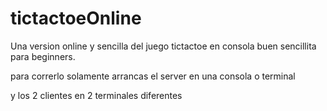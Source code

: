 # tictactoeOnline
Una version online y sencilla del juego tictactoe en consola buen sencillita para beginners.

para correrlo solamente arrancas el server en una consola o terminal

y los 2 clientes en 2 terminales diferentes
